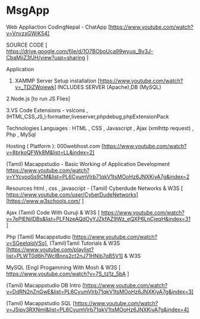 # MsgApp

Web Appliaction
CodingNepal - ChatApp [https://www.youtube.com/watch?v=VnvzxGWiK54] 

SOURCE CODE [ https://drive.google.com/file/d/1O7BOboUca99wyuq_Bv3J-CbaMjiZ3fJH/view?usp=sharing ]

Application
1. XAMMP Server Setup installation [https://www.youtube.com/watch?v=_TDiZWoiewk] INCLUDES SERVER (Apache),DB (MySQL)

2.Node.js [to run JS Flies]

3.VS Code Extensions - vsIcons ,(HTML,CSS,JS,):formatter,liveserver,phpdebug,phpExtensionPack

Technologies 
Languages : HTML , CSS , Javascript , Ajax (xmlhttp request) , Php , MySql 

Hosting ( Platform ): 000webhost.com [https://www.youtube.com/watch?v=8brkoQFWk8M&list=LL&index=2] 


(Tamil) Macappstudio - Basic Working of Application Development
https://www.youtube.com/watch?v=YYcyoqSs9CM&list=PL6CyumVlrb71qkV1tsMOoHz6JNXKiyA7g&index=2

Resources
html , css , javascript - (Tamil) Cyberdude Networks & W3S [ https://www.youtube.com/user/CyberDudeNetworks]  [https://www.w3schools.com/ ]

Ajax  (Tamil) Code With Guruji & W3S [ https://www.youtube.com/watch?v=7ePIENilDBs&list=PLFNzeAQdOyYJZkfAZ9Wz_eQXP6LnCjeqH&index=31 ]

Php   (Tamil) Macappstudio [https://www.youtube.com/watch?v=SGeeIqiqVSo],   (Tamil)Tamil Tutorials & W3S [https://www.youtube.com/playlist?list=PLWT0d6h7WclBnns2ct2nJ71HNib7qB5V1] & W3S 

MySQL  (Eng) Progamming With Mosh  & W3S [ https://www.youtube.com/watch?v=7S_tz1z_5bA ] 

(Tamil) Macappstudio DB Intro [https://www.youtube.com/watch?v=DdRN2nZnGwE&list=PL6CyumVlrb71qkV1tsMOoHz6JNXKiyA7g&index=3] 

(Tamil) Macappstudio SQL [https://www.youtube.com/watch?v=J5ipv3RXNmI&list=PL6CyumVlrb71qkV1tsMOoHz6JNXKiyA7g&index=4] 
